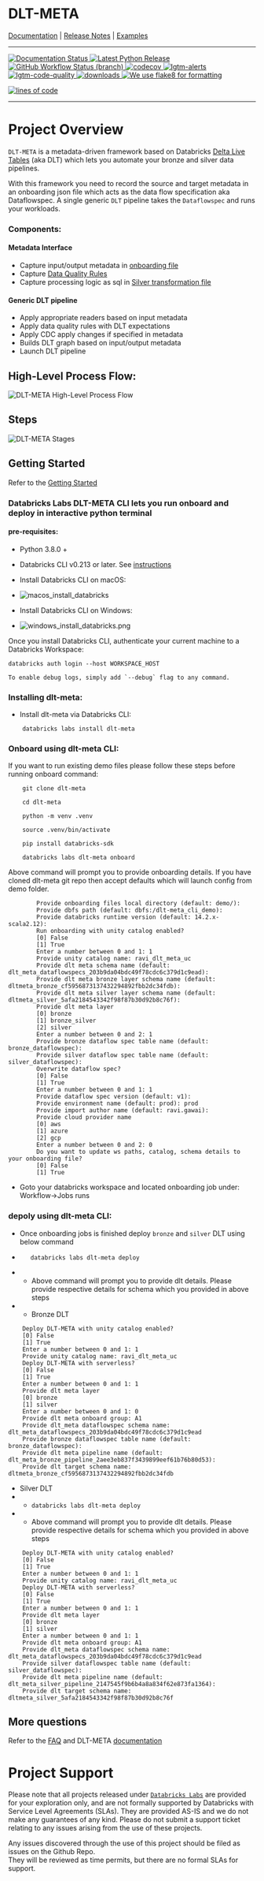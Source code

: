 # DLT-META

<!-- Top bar will be removed from PyPi packaged versions -->
<!-- Dont remove: exclude package -->
[Documentation](https://databrickslabs.github.io/dlt-meta/) |
[Release Notes](CHANGELOG.md) |
[Examples](https://github.com/databrickslabs/dlt-meta/tree/main/examples) 
<!-- Dont remove: end exclude package -->

---
<p align="left">
    <a href="https://databrickslabs.github.io/dlt-meta/">
        <img src="https://img.shields.io/badge/DOCS-PASSING-green?style=for-the-badge" alt="Documentation Status"/>
    </a>
    <a href="https://pypi.org/project/dlt-meta/">
        <img src="https://img.shields.io/badge/PYPI-v%200.0.1-green?style=for-the-badge" alt="Latest Python Release"/>
    </a>
    <a href="https://github.com/databrickslabs/dlt-meta/actions/workflows/onpush.yml">
        <img src="https://img.shields.io/github/workflow/status/databrickslabs/dlt-meta/build/main?style=for-the-badge"
             alt="GitHub Workflow Status (branch)"/>
    </a>
    <a href="https://codecov.io/gh/databrickslabs/dlt-meta">
        <img src="https://img.shields.io/codecov/c/github/databrickslabs/dlt-meta?style=for-the-badge&amp;token=2CxLj3YBam"
             alt="codecov"/>
    </a>
    <a href="https://lgtm.com/projects/g/databrickslabs/dlt-meta/alerts">
        <img src="https://img.shields.io/lgtm/alerts/github/databricks/dlt-meta?style=for-the-badge" alt="lgtm-alerts"/>
    </a>
    <a href="https://lgtm.com/projects/g/databrickslabs/dlt-meta/context:python">
        <img src="https://img.shields.io/lgtm/grade/python/github/databrickslabs/dbx?style=for-the-badge"
             alt="lgtm-code-quality"/>
    </a>
    <a href="https://pypistats.org/packages/dl-meta">
        <img src="https://img.shields.io/pypi/dm/dlt-meta?style=for-the-badge" alt="downloads"/>
    </a>
    <a href="https://github.com/PyCQA/flake8">
        <img src="https://img.shields.io/badge/FLAKE8-FLAKE8-lightgrey?style=for-the-badge"
             alt="We use flake8 for formatting"/>
    </a>
</p>

[![lines of code](https://tokei.rs/b1/github/databrickslabs/dlt-meta)]([https://codecov.io/github/databrickslabs/dlt-meta](https://github.com/databrickslabs/dlt-meta))

---

# Project Overview
```DLT-META``` is a metadata-driven framework based on Databricks [Delta Live Tables](https://www.databricks.com/product/delta-live-tables) (aka DLT) which lets you automate your bronze and silver data pipelines.

With this framework you need to record the source and target metadata in an onboarding json file which acts as the data flow specification aka Dataflowspec. A single generic ```DLT``` pipeline takes the ```Dataflowspec``` and runs your workloads.

### Components:

#### Metadata Interface 
- Capture input/output metadata in [onboarding file](https://github.com/databrickslabs/dlt-meta/blob/main/examples/onboarding.json)
- Capture [Data Quality Rules](https://github.com/databrickslabs/dlt-meta/tree/main/examples/dqe/customers/bronze_data_quality_expectations.json)
- Capture  processing logic as sql in [Silver transformation file](https://github.com/databrickslabs/dlt-meta/blob/main/examples/silver_transformations.json)

#### Generic DLT pipeline
- Apply appropriate readers based on input metadata
- Apply data quality rules with DLT expectations 
- Apply CDC apply changes if specified in metadata
- Builds DLT graph based on input/output metadata
- Launch DLT pipeline

## High-Level Process Flow:
![DLT-META High-Level Process Flow](./docs/static/images/solutions_overview.png)

## Steps
![DLT-META Stages](./docs/static/images/dlt-meta_stages.png)

## Getting Started
Refer to the [Getting Started](https://databrickslabs.github.io/dlt-meta/getting_started)
### Databricks Labs DLT-META CLI lets you run onboard and deploy in interactive python terminal
#### pre-requisites:

- Python 3.8.0 +

- Databricks CLI v0.213 or later. See [instructions](https://docs.databricks.com/en/dev-tools/cli/tutorial.html)

- Install Databricks CLI on macOS:
- ![macos_install_databricks](docs/static/images/macos_1_databrickslabsmac_installdatabricks.gif)


- Install Databricks CLI on Windows:
- ![windows_install_databricks.png](docs/static/images/windows_install_databricks.png)

Once you install Databricks CLI, authenticate your current machine to a Databricks Workspace:

```commandline
databricks auth login --host WORKSPACE_HOST
```

    To enable debug logs, simply add `--debug` flag to any command.

### Installing dlt-meta:
- Install dlt-meta via Databricks CLI:

```commandline
    databricks labs install dlt-meta
```
### Onboard using dlt-meta CLI:


If you want to run existing demo files please follow these steps before running onboard command:

```commandline
    git clone dlt-meta
```
```commandline
    cd dlt-meta
```
```commandline
    python -m venv .venv
```
```commandline
    source .venv/bin/activate 
```
```commandline
    pip install databricks-sdk
```

```commandline
    databricks labs dlt-meta onboard
```

Above command will prompt you to provide onboarding details. If you have cloned dlt-meta git repo then accept defaults which will launch config from demo folder.

```     Provide onboarding file path (default: demo/conf/onboarding.template): 
        Provide onboarding files local directory (default: demo/): 
        Provide dbfs path (default: dbfs:/dlt-meta_cli_demo): 
        Provide databricks runtime version (default: 14.2.x-scala2.12): 
        Run onboarding with unity catalog enabled?
        [0] False
        [1] True
        Enter a number between 0 and 1: 1
        Provide unity catalog name: ravi_dlt_meta_uc
        Provide dlt meta schema name (default: dlt_meta_dataflowspecs_203b9da04bdc49f78cdc6c379d1c9ead): 
        Provide dlt meta bronze layer schema name (default: dltmeta_bronze_cf5956873137432294892fbb2dc34fdb): 
        Provide dlt meta silver layer schema name (default: dltmeta_silver_5afa2184543342f98f87b30d92b8c76f): 
        Provide dlt meta layer
        [0] bronze
        [1] bronze_silver
        [2] silver
        Enter a number between 0 and 2: 1
        Provide bronze dataflow spec table name (default: bronze_dataflowspec): 
        Provide silver dataflow spec table name (default: silver_dataflowspec): 
        Overwrite dataflow spec?
        [0] False
        [1] True
        Enter a number between 0 and 1: 1
        Provide dataflow spec version (default: v1): 
        Provide environment name (default: prod): prod
        Provide import author name (default: ravi.gawai): 
        Provide cloud provider name
        [0] aws
        [1] azure
        [2] gcp
        Enter a number between 0 and 2: 0
        Do you want to update ws paths, catalog, schema details to your onboarding file?
        [0] False
        [1] True
```
- Goto your databricks workspace and located onboarding job under: Workflow->Jobs runs
### depoly using dlt-meta CLI:
- Once onboarding jobs is finished deploy `bronze` and `silver` DLT using below command
- ```commandline 
     databricks labs dlt-meta deploy
   ```
- - Above command will prompt you to provide dlt details. Please provide respective details for schema which you provided in above steps
- - Bronze DLT
```
    Deploy DLT-META with unity catalog enabled?
    [0] False
    [1] True
    Enter a number between 0 and 1: 1
    Provide unity catalog name: ravi_dlt_meta_uc
    Deploy DLT-META with serverless?
    [0] False
    [1] True
    Enter a number between 0 and 1: 1
    Provide dlt meta layer
    [0] bronze
    [1] silver
    Enter a number between 0 and 1: 0
    Provide dlt meta onboard group: A1  
    Provide dlt_meta dataflowspec schema name: dlt_meta_dataflowspecs_203b9da04bdc49f78cdc6c379d1c9ead
    Provide bronze dataflowspec table name (default: bronze_dataflowspec): 
    Provide dlt meta pipeline name (default: dlt_meta_bronze_pipeline_2aee3eb837f3439899eef61b76b80d53): 
    Provide dlt target schema name: dltmeta_bronze_cf5956873137432294892fbb2dc34fdb
```

- Silver DLT
- - ```databricks labs dlt-meta deploy```
- - Above command will prompt you to provide dlt details. Please provide respective details for schema which you provided in above steps
```
    Deploy DLT-META with unity catalog enabled?
    [0] False
    [1] True
    Enter a number between 0 and 1: 1
    Provide unity catalog name: ravi_dlt_meta_uc
    Deploy DLT-META with serverless?
    [0] False
    [1] True
    Enter a number between 0 and 1: 1
    Provide dlt meta layer
    [0] bronze
    [1] silver
    Enter a number between 0 and 1: 1
    Provide dlt meta onboard group: A1
    Provide dlt_meta dataflowspec schema name: dlt_meta_dataflowspecs_203b9da04bdc49f78cdc6c379d1c9ead
    Provide silver dataflowspec table name (default: silver_dataflowspec): 
    Provide dlt meta pipeline name (default: dlt_meta_silver_pipeline_2147545f9b6b4a8a834f62e873fa1364): 
    Provide dlt target schema name: dltmeta_silver_5afa2184543342f98f87b30d92b8c76f
```
## More questions
Refer to the [FAQ](https://databrickslabs.github.io/dlt-meta/faq)
and DLT-META [documentation](https://databrickslabs.github.io/dlt-meta/)

# Project Support
Please note that all projects released under [`Databricks Labs`](https://www.databricks.com/learn/labs)
 are provided for your exploration only, and are not formally supported by Databricks with Service Level Agreements 
(SLAs).  They are provided AS-IS and we do not make any guarantees of any kind.  Please do not submit a support ticket 
relating to any issues arising from the use of these projects.

Any issues discovered through the use of this project should be filed as issues on the Github Repo.  
They will be reviewed as time permits, but there are no formal SLAs for support.
